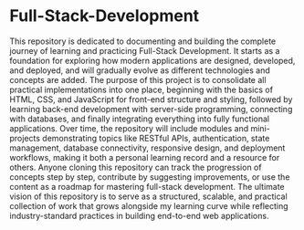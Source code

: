 # Full-Stack-Development

This repository is dedicated to documenting and building the complete journey of learning and practicing Full-Stack Development. It starts as a foundation for exploring how modern applications are designed, developed, and deployed, and will gradually evolve as different technologies and concepts are added. The purpose of this project is to consolidate all practical implementations into one place, beginning with the basics of HTML, CSS, and JavaScript for front-end structure and styling, followed by learning back-end development with server-side programming, connecting with databases, and finally integrating everything into fully functional applications. Over time, the repository will include modules and mini-projects demonstrating topics like RESTful APIs, authentication, state management, database connectivity, responsive design, and deployment workflows, making it both a personal learning record and a resource for others. Anyone cloning this repository can track the progression of concepts step by step, contribute by suggesting improvements, or use the content as a roadmap for mastering full-stack development. The ultimate vision of this repository is to serve as a structured, scalable, and practical collection of work that grows alongside my learning curve while reflecting industry-standard practices in building end-to-end web applications.
